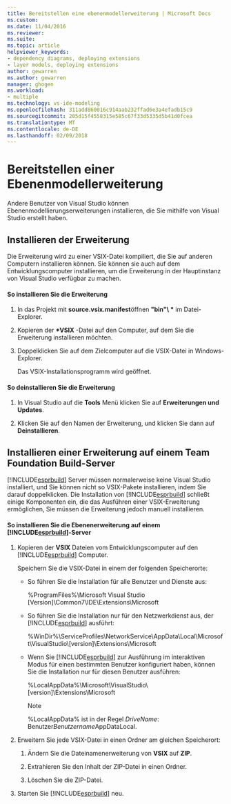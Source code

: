 ```yaml
---
title: Bereitstellen eine ebenenmodellerweiterung | Microsoft Docs
ms.custom: 
ms.date: 11/04/2016
ms.reviewer: 
ms.suite: 
ms.topic: article
helpviewer_keywords:
- dependency diagrams, deploying extensions
- layer models, deploying extensions
author: gewarren
ms.author: gewarren
manager: ghogen
ms.workload:
- multiple
ms.technology: vs-ide-modeling
ms.openlocfilehash: 311add860016c914aab232ffad6e3a4efadb15c9
ms.sourcegitcommit: 205d15f4558315e585c67f33d5335d5b41d0fcea
ms.translationtype: MT
ms.contentlocale: de-DE
ms.lasthandoff: 02/09/2018
---
```

# <a name="deploy-a-layer-model-extension"></a>Bereitstellen einer Ebenenmodellerweiterung
Andere Benutzer von Visual Studio können Ebenenmodellierungserweiterungen installieren, die Sie mithilfe von Visual Studio erstellt haben.  
  
## <a name="installing-your-extension"></a>Installieren der Erweiterung  
 Die Erweiterung wird zu einer VSIX-Datei kompiliert, die Sie auf anderen Computern installieren können. Sie können sie auch auf dem Entwicklungscomputer installieren, um die Erweiterung in der Hauptinstanz von Visual Studio verfügbar zu machen.  
  
#### <a name="to-install-the-extension"></a>So installieren Sie die Erweiterung  
  
1.  In das Projekt mit **source.vsix.manifest**öffnen **"bin"\\ \***  im Datei-Explorer.  
  
2.  Kopieren der  **\*VSIX** -Datei auf den Computer, auf dem Sie die Erweiterung installieren möchten.  
  
3.  Doppelklicken Sie auf dem Zielcomputer auf die VSIX-Datei in Windows-Explorer.  
  
     Das VSIX-Installationsprogramm wird geöffnet.  
  
#### <a name="to-uninstall-the-extension"></a>So deinstallieren Sie die Erweiterung  
  
1.  In Visual Studio auf die **Tools** Menü klicken Sie auf **Erweiterungen und Updates**.  
  
2.  Klicken Sie auf den Namen der Erweiterung, und klicken Sie dann auf **Deinstallieren**.  
  
## <a name="installing-an-extension-on-a-team-foundation-build-server"></a>Installieren einer Erweiterung auf einem Team Foundation Build-Server  
 [!INCLUDE[esprbuild](../misc/includes/esprbuild_md.md)] Server müssen normalerweise keine Visual Studio installiert, und Sie können nicht so VSIX-Pakete installieren, indem Sie darauf doppelklicken. Die Installation von [!INCLUDE[esprbuild](../misc/includes/esprbuild_md.md)] schließt einige Komponenten ein, die das Ausführen einer VSIX-Erweiterung ermöglichen, Sie müssen die Erweiterung jedoch manuell installieren.  
  
#### <a name="to-install-your-layer-extension-on-a-includeesprbuildmiscincludesesprbuildmdmd-server"></a>So installieren Sie die Ebenenerweiterung auf einem [!INCLUDE[esprbuild](../misc/includes/esprbuild_md.md)]-Server  
  
1.  Kopieren der **VSIX** Dateien vom Entwicklungscomputer auf den [!INCLUDE[esprbuild](../misc/includes/esprbuild_md.md)] Computer.  
  
     Speichern Sie die VSIX-Datei in einem der folgenden Speicherorte:  
  
    -   So führen Sie die Installation für alle Benutzer und Dienste aus:  
  
         %ProgramFiles%\Microsoft Visual Studio [Version]\Common7\IDE\Extensions\Microsoft  
  
    -   So führen Sie die Installation nur für den Netzwerkdienst aus, der [!INCLUDE[esprbuild](../misc/includes/esprbuild_md.md)] ausführt:  
  
         %WinDir%\ServiceProfiles\NetworkService\AppData\Local\Microsoft\VisualStudio\\[version]\Extensions\Microsoft  
  
    -   Wenn Sie [!INCLUDE[esprbuild](../misc/includes/esprbuild_md.md)] zur Ausführung im interaktiven Modus für einen bestimmten Benutzer konfiguriert haben, können Sie die Installation nur für diesen Benutzer ausführen:  
  
         %LocalAppData%\Microsoft\VisualStudio\\[version]\Extensions\Microsoft  
  
        > [!NOTE]
        >  %LocalAppData% ist in der Regel *DriveName*: Benutzer*Benutzername*AppDataLocal.  
  
2.  Erweitern Sie jede VSIX-Datei in einen Ordner am gleichen Speicherort:  
  
    1.  Ändern Sie die Dateinamenerweiterung von **VSIX** auf **ZIP**.  
  
    2.  Extrahieren Sie den Inhalt der ZIP-Datei in einen Ordner.  
  
    3.  Löschen Sie die ZIP-Datei.  
  
3.  Starten Sie [!INCLUDE[esprbuild](../misc/includes/esprbuild_md.md)] neu.
